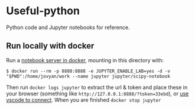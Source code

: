 # Useful-python
Python code and Jupyter notebooks for reference.

## Run locally with docker
Run a [notebook server in docker](https://jupyter-docker-stacks.readthedocs.io/en/latest/index.html), mounting in this directory with:
```
$ docker run --rm -p 8888:8888 -e JUPYTER_ENABLE_LAB=yes -d -v "$PWD":/home/jovyan/work --name jupyter jupyter/scipy-notebook
```
Then run `docker logs jupyter` to extract the url & token and place these in your browser (something like `http://127.0.0.1:8888/?token=33ebd`), or [use vscode to connect](https://code.visualstudio.com/docs/python/jupyter-support#_connect-to-a-remote-jupyter-server). When you are finished `docker stop jupyter`